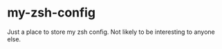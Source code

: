 my-zsh-config
=============

Just a place to store my zsh config. Not likely to be interesting to anyone else.
